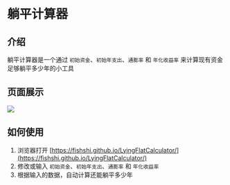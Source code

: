 # 躺平计算器

## 介绍

躺平计算器是一个通过 `初始资金`、`初始年支出`、`通膨率` 和 `年化收益率` 来计算现有资金足够躺平多少年的小工具

## 页面展示

![](https://raw.githubusercontent.com/fishshi/Images/refs/heads/main/LyingFlatCalculator/example.png)

## 如何使用

1. 浏览器打开 [https://fishshi.github.io/LyingFlatCalculator/](https://fishshi.github.io/LyingFlatCalculator/)
2. 修改或输入 `初始资金`、`初始年支出`、`通膨率` 和 `年化收益率`
3. 根据输入的数据，自动计算还能躺平多少年
